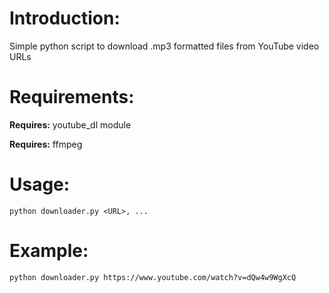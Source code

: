 # Introduction:
Simple python script to download .mp3 formatted files from YouTube video URLs

# Requirements:

**Requires:** youtube_dl module

**Requires:** ffmpeg

# Usage:
`python downloader.py <URL>, ...`

# Example:
`python downloader.py https://www.youtube.com/watch?v=dQw4w9WgXcQ`